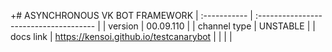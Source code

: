 +# ASYNCHRONOUS VK BOT FRAMEWORK
| :----------- | :------------------------------------- |
| version      | 00.09.110                              |
| channel type | UNSTABLE                               |
| docs link    | https://kensoi.github.io/testcanarybot |
|              |                                        |
